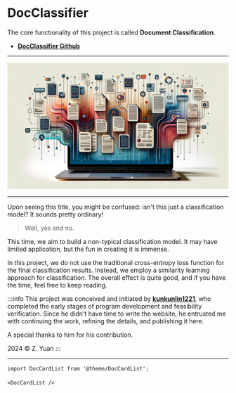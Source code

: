 # DocClassifier

The core functionality of this project is called **Document Classification**.

- [**DocClassifier Github**](https://github.com/DocsaidLab/DocClassifier)

---

![title](./resources/title.jpg)

---

Upon seeing this title, you might be confused: isn't this just a classification model? It sounds pretty ordinary!

> Well, yes and no.

This time, we aim to build a non-typical classification model. It may have limited application, but the fun in creating it is immense.

In this project, we do not use the traditional cross-entropy loss function for the final classification results. Instead, we employ a similarity learning approach for classification. The overall effect is quite good, and if you have the time, feel free to keep reading.

:::info
This project was conceived and initiated by [**kunkunlin1221**](https://github.com/kunkunlin1221), who completed the early stages of program development and feasibility verification. Since he didn't have time to write the website, he entrusted me with continuing the work, refining the details, and publishing it here.

A special thanks to him for his contribution.

2024 © Z. Yuan
:::

---

```mdx-code-block
import DocCardList from '@theme/DocCardList';

<DocCardList />
```
